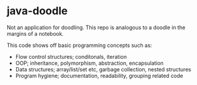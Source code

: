 # java-doodle
Not an application for doodling. This repo is analogous to a doodle in the margins of a notebook.

This code shows off basic programming concepts such as:
* Flow control structures; conditonals, iteration
* OOP; inheritance, polymorphism, abstraction, encapsulation
* Data structures; array/list/set etc, garbage collection, nested structures
* Program hygiene; documentation, readability, grouping related code
